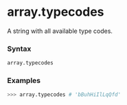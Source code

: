 # array.typecodes

A string with all available type codes.

### Syntax

```python
array.typecodes
```

### Examples

```python
>>> array.typecodes # 'bBuhHiIlLqQfd'
```
